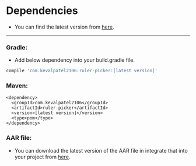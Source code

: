 # Dependencies

- You can find the latest version from [here](https://github.com/kevalpatel2106/android-ruler-picker/releases).

---------------------------------------------
### Gradle:
- Add below dependency into your build.gradle file.

```groovy
compile 'com.kevalpatel2106:ruler-picker:[latest version]'
```

### Maven:
```
<dependency>
  <groupId>com.kevalpatel2106</groupId>
  <artifactId>ruler-picker</artifactId>
  <version>[latest version]</version>
  <type>pom</type>
</dependency>
```

### AAR file:
- You can download the latest version of the AAR file in integrate that into your project from [here](https://github.com/kevalpatel2106/android-ruler-picker/releases).
